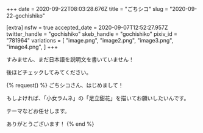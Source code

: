+++
date = 2020-09-22T08:03:28.676Z
title = "ごちシコ"
slug = "2020-09-22-gochishiko"

[extra]
nsfw = true
accepted_date = 2020-09-07T12:52:27.957Z
twitter_handle = "gochishiko"
skeb_handle = "gochishiko"
pixiv_id = "781964"
variations = [
  "image.png",
  "image2.png",
  "image3.png",
  "image4.png",
]
+++

すみません、まだ日本語を説明文を書いていません！

後ほどチェックしてみてください。

{% request() %}
ごちシコさん、はじめまして！

もしよければ、「小女ラムネ」の「足立甜花」を描いてお願いしたいんです。

テーマなどお任せします。

ありがとうございます！
{% end %}
